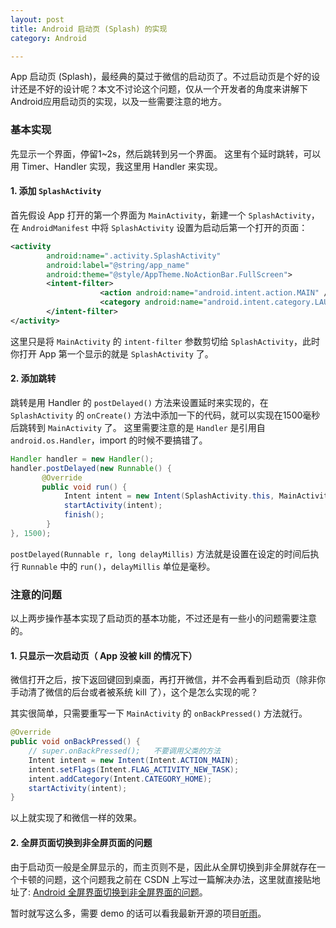 ```yaml
---
layout: post
title: Android 启动页 (Splash) 的实现
category: Android

---
```


App 启动页 (Splash)，最经典的莫过于微信的启动页了。不过启动页是个好的设计还是不好的设计呢？本文不讨论这个问题，仅从一个开发者的角度来讲解下Android应用启动页的实现，以及一些需要注意的地方。

### 基本实现
先显示一个界面，停留1~2s，然后跳转到另一个界面。
这里有个延时跳转，可以用 Timer、Handler 实现，我这里用 Handler 来实现。

#### 1. 添加 `SplashActivity`
首先假设 App 打开的第一个界面为 `MainActivity`，新建一个 `SplashActivity`，在 `AndroidManifest` 中将 `SplashActivity` 设置为启动后第一个打开的页面：

~~~xml
<activity
      	android:name=".activity.SplashActivity"
      	android:label="@string/app_name"
      	android:theme="@style/AppTheme.NoActionBar.FullScreen">
      	<intent-filter>
            	 	<action android:name="android.intent.action.MAIN" />
            	 	<category android:name="android.intent.category.LAUNCHER" />
      	</intent-filter>
</activity>
~~~
        
  这里只是将 `MainActivity` 的 `intent-filter` 参数剪切给 `SplashActivity`，此时你打开 App 第一个显示的就是 `SplashActivity` 了。

#### 2. 添加跳转
跳转是用 Handler 的 `postDelayed()` 方法来设置延时来实现的，在 `SplashActivity` 的 `onCreate()` 方法中添加一下的代码，就可以实现在1500毫秒后跳转到 `MainActivity` 了。
这里需要注意的是 `Handler` 是引用自 `android.os.Handler`，import 的时候不要搞错了。

~~~java
Handler handler = new Handler();
handler.postDelayed(new Runnable() {
       @Override
       public void run() {
            Intent intent = new Intent(SplashActivity.this, MainActivity.class);
            startActivity(intent);
            finish();
        }
}, 1500);
~~~

`postDelayed(Runnable r, long delayMillis)` 方法就是设置在设定的时间后执行 `Runnable` 中的 `run()`，`delayMillis` 单位是毫秒。

### 注意的问题
以上两步操作基本实现了启动页的基本功能，不过还是有一些小的问题需要注意的。

#### 1. 只显示一次启动页（ App 没被 kill 的情况下）
微信打开之后，按下返回键回到桌面，再打开微信，并不会再看到启动页（除非你手动清了微信的后台或者被系统 kill 了），这个是怎么实现的呢？

其实很简单，只需要重写一下 `MainActivity` 的 `onBackPressed()` 方法就行。

~~~java
@Override
public void onBackPressed() {
    // super.onBackPressed(); 	不要调用父类的方法
    Intent intent = new Intent(Intent.ACTION_MAIN);
    intent.setFlags(Intent.FLAG_ACTIVITY_NEW_TASK);
    intent.addCategory(Intent.CATEGORY_HOME);
    startActivity(intent);
}
~~~

以上就实现了和微信一样的效果。

#### 2. 全屏页面切换到非全屏页面的问题
由于启动页一般是全屏显示的，而主页则不是，因此从全屏切换到非全屏就存在一个卡顿的问题，这个问题我之前在 CSDN 上写过一篇解决办法，这里就直接贴地址了:
[Android 全屏界面切换到非全屏界面的问题](http://blog.csdn.net/u013011318/article/details/48296869)。

暂时就写这么多，需要 demo 的话可以看我最新开源的项目[听雨](https://github.com/laobie/ListenRain)。




